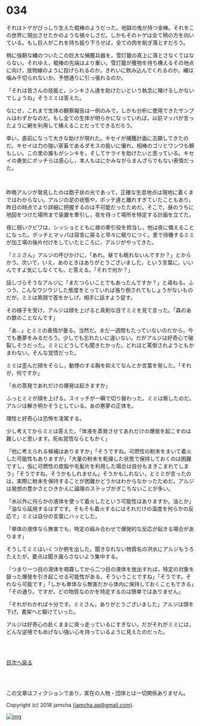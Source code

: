 # 034

それはトゲがびっしり生えた棍棒のようだった。地獄の鬼が持つ金棒。それをこの世界に現出させたかのような禍々しさだ。しかもそのトゲは全て柄の方を向いている。もし巨人がこれを持ち振り下ろせば，全ての肉を削ぎ落とすだろう。  

柄に強靭な縄のついたこの巨大な捕獲兵器を，雪灯籠の真上に落とさなくてはならない。それゆえ，棍棒の先端はより重い。雪灯籠が獲物を待ち構えるその地点に向け，放物線のように投げられるのか。きれいに飲み込んでくれるのか。縄は噛み千切られないか。予想通りに引っ張れるのか。  

「それは皆さんの技能と，シンキさん達を助けたいという執念に賭けるしかないでしょうね」そうミミは答えた。  

なにせ，これまで生体の観察報告は一例のみで，しかも分析に使用できたサンプルはわずかなのだ。もし全ての生体が明らかになっていれば，以前マッパが言ったように網を利用して捕えることだってできるだろう。  

幸い，直前になって大きな助けが現れた。キセイが捕獲計画に志願してきたのだ。キセイは力の強い家畜であるダモスの扱いに優れ，相棒のゴリとワンワも頼もしい。この里の誰もがシンキを，そしてケライを助けたいと思っている。キセイの勇気にボッチらは感心し，本人もはにかみながらまんざらでもない表情だった。  

<br>  

昨晩アルジが発見したのは胞子状の光であって，正確な生息地点は現地に着くまではわからない。アルジの足の状態や，ボッチ達と離れすぎていたこともあり，昨日の時点でより詳細に把握するのは不可能だったためだ。そこで，昼のうちに地図をつけた場所まで装置を牽引し，夜を待って場所を特定する計画を立てた。  

夜に弱いクビワは，シッショとともに昼の牽引役を担当し，他は夜に備えることになった。ボッチとマッパは宿舎に戻ると早々に眠りにつく。里で待機するミミが加工場の後片付けをしていたところに，アルジがやってきた。  

「ミミさん」アルジの呼びかけに，「あれ。昼でも眠れないんですか？」とからかう。次いで，いえ，あのときはありがとうございました，という言葉に，いいんですよ気にしなくても，と答える。「それで何か？」  

話しづらそうなアルジに「またつらいことでもあったんですか？」と尋ねる。ふつう，こんなウジウジした態度をとっていれば張り倒されてもしょうがないものだが，ミミは笑顔で首をかしげ，相手に話すよう促す。  

その様子を受け，アルジは顔を上げると真剣な目でミミを見て言った。「森のあの獣のことなんです」  

「あ…」とミミの表情が曇る。当然だ。まだ一週間もたっていないのだから。今でも悪夢をみるだろう。少しでも忘れたいに違いない。だがアルジは好奇心で破裂しそうだった。ミミにどうしても聞きたかった。どれほど罵倒されようともかまわない。そんな覚悟だった。  

ミミは歪んだ顔をそらし，動悸のする胸を抑えてなんとか言葉を発した。「それが，何ですか」  

「水の蒸発であれだけの爆発は起きますか」  

ふっとミミが顔を上げる。スイッチが一瞬で切り替わった。ミミは察したのだ。アルジは解き明かそうとしている。あの悪夢の正体を。  

理性と好奇心は恐怖を凌駕する。  

少し考えてからミミは答えた。「体液を蒸発させてあれだけの爆発を起こすのは難しいと思います。死ぬ覚悟ならともかく」  

「他に考えられる候補はありますか」「そうですね。可燃性の粉末をまいて着火した可能性もありますが」「大量の粉末を乾燥した状態で保持しておくのは困難ですし，仮に可燃性の皮脂や毛髪片を利用した場合は自分もまきこまれてしまう」「そうですね，そうかもしれません」そうかもしれない，とミミが言ったのは，実際に粉末を保持することが困難かどうかはわからなかったためだ。アルジは発想の豊かさとひきかえに論理のステップがぎこちないことが多い。  

「水以外に何らかの液体を使って着火したという可能性はありますか。油とか」「油なら延焼するはずです。そもそも着火するにはそれだけの温度を何らかの反応で」ミミは自分の言葉にハッとした。  

「単体の液体なら無害でも，特定の組み合わせで爆発的な反応が起きる場合があります」  

そうしてミミはいくつか例を出した。聞きなれない物質名の洪水にアルジもうろたえたが，要点は聞き漏らさないよう集中する。  

「つまり一つ目の液体を噴霧してから二つ目の液体を放出すれば，特定の対象を狙った爆発を引き起こせる可能性がある。そういうことですね」「そうです。それなら可能です」「しかも単体なら無害だから体内に保持しておくこともできる」「その通り。ですが，どの物質なのかを特定するのは簡単ではありません」  

「それがわかれば十分です。ミミさん，ありがとうございました」アルジは頭を下げ，書架へと駆けていった。  

アルジは好奇心の赴くままに突っ走っているにすぎない。だがそれがミミには，どんな逆境でもめげない強い心を持っているように見えたのだった。  

<br>  
<br>  

[目次へ戻る](https://github.com/jamcha-aa/OblivionReports/blob/master/README.md)  

<br>  
<br>  

この文章はフィクションであり，実在の人物・団体とは一切関係ありません。  

Copyright (c) 2018 jamcha (jamcha.aa@gmail.com).  

[![img](http://i.creativecommons.org/l/by-nc-sa/4.0/88x31.png)](http://creativecommons.org/licenses/by-nc-sa/4.0/deed)